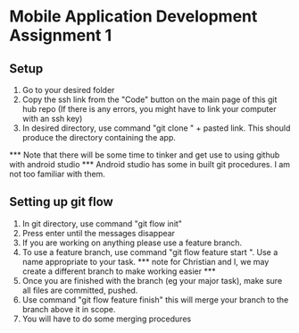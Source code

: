 # Mobile Application Development Assignment 1
## Setup

1. Go to your desired folder
2. Copy the ssh link from the "Code" button on the main page of this git hub repo (If there is any errors, you might have to link your computer with an ssh key)
3. In desired directory, use command "git clone " + pasted link. This should produce the directory containing the app.

*** Note that there will be some time to tinker and get use to using github with android studio
*** Android studio has some in built git procedures. I am not too familiar with them.

## Setting up git flow
1. In git directory, use command "git flow init"
2. Press enter until the messages disappear
3. If you are working on anything please use a feature branch.
4. To use a feature branch, use command "git flow feature start <name>". Use a name appropriate to your task.
   *** note for Christian and I, we may create a different branch to make working easier ***
5. Once you are finished with the branch (eg your major task), make sure all files are committed, pushed.
6. Use command "git flow feature finish" this will merge your branch to the branch above it in scope.
7. You will have to do some merging procedures
